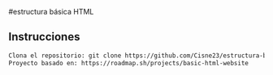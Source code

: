 #estructura básica HTML

## Instrucciones
```bash
Clona el repositorio: git clone https://github.com/Cisne23/estructura-basica-html.git
Proyecto basado en: https://roadmap.sh/projects/basic-html-website